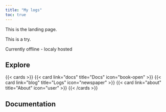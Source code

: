 ```yaml
---
title: "My logs"
toc: true
---
```


This is the landing page.

This is a try.

Currently offline - localy hosted

## Explore

{{< cards >}}
{{< card link="docs" title="Docs" icon="book-open" >}}
{{< card link="blog" title="Logs" icon="newspaper" >}}
{{< card link="about" title="About" icon="user" >}}
{{< /cards >}}

## Documentation

